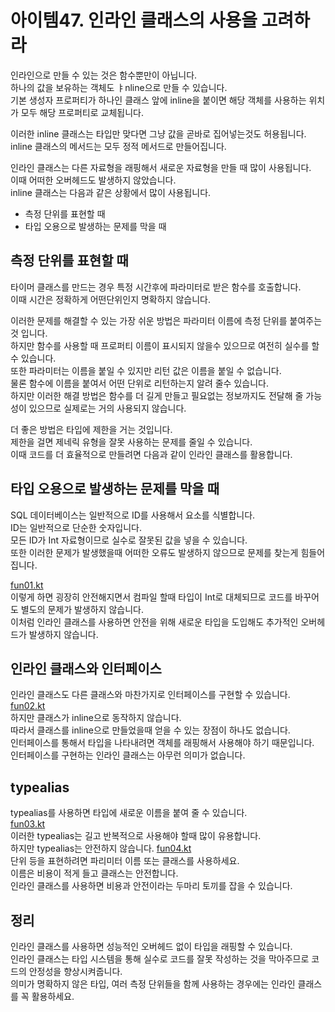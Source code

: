 # 아이템47. 인라인 클래스의 사용을 고려하라
인라인으로 만들 수 있는 것은 함수뿐만이 아닙니다.<br>
하나의 값을 보유하는 객체도 ㅑnline으로 만들 수 있습니다.<br>
기본 생성자 프로퍼티가 하나인 클래스 앞에 inline을 붙이면 해당 객체를 사용하는 위치가 모두 해당 프로퍼티로 교체됩니다.

이러한 inline 클래스는 타입만 맞다면 그냥 값을 곧바로 집어넣는것도 허용됩니다.
inline 클래스의 메서드는 모두 정적 메서드로 만들어집니다.

인라인 클래스는 다른 자료형을 래핑해서 새로운 자료형을 만들 때 많이 사용됩니다.<br>
이때 어떠한 오버헤드도 발생하지 않았습니다.<br>
inline 클래스는 다음과 같은 상황에서 많이 사용됩니다.
- 측정 단위를 표현할 때
- 타입 오용으로 발생하는 문제를 막을 때

## 측정 단위를 표현할 때
타이머 클래스를 만드는 경우 특정 시간후에 파라미터로 받은 함수를 호출합니다.<br>
이때 시간은 정확하게 어떤단위인지 명확하지 않습니다.

이러한 문제를 해결할 수 있는 가장 쉬운 방법은 파라미터 이름에 측정 단위를 붙여주는 것 입니다.<br>
하지만 함수를 사용할 때 프로퍼티 이름이 표시되지 않을수 있으므로 여전히 실수를 할수 있습니다.<br>
또한 파라미터는 이름을 붙일 수 있지만 리턴 값은 이름을 붙일 수 없습니다.<br>
물론 함수에 이름을 붙여서 어떤 단위로 리턴하는지 알려 줄수 있습니다.<br>
하지만 이러한 해결 방법은 함수를 더 길게 만들고 필요없는 정보까지도 전달해 줄 가능성이 있으므로 실제로는 거의 사용되지 않습니다.

더 좋은 방법은 타입에 제한을 거는 것입니다.<br>
제한을 걸면 제네릭 유형을 잘못 사용하는 문제를 줄일 수 있습니다.<br>
이때 코드를 더 효율적으로 만들려면 다음과 같이 인라인 클래스를 활용합니다.

## 타입 오용으로 발생하는 문제를 막을 때
SQL 데이터베이스는 일반적으로 ID를 사용해서 요소를 식별합니다.<br>
ID는 일반적으로 단순한 숫자입니다.<br>
모든 ID가 Int 자료형이므로 실수로 잘못된 값을 넣을 수 있습니다.<br>
또한 이러한 문제가 발생했을때 어떠한 오류도 발생하지 않으므로 문제를 찾는게 힘들어 집니다.

[fun01.kt](fun01.kt)<br>
이렇게 하면 굉장히 안전해지면서 컴파일 할때 타입이 Int로 대체되므로 코드를 바꾸어도 별도의 문제가 발생하지 않습니다.<br>
이처럼 인라인 클래스를 사용하면 안전을 위해 새로운 타입을 도입해도 추가적인 오버헤드가 발생하지 않습니다.

## 인라인 클래스와 인터페이스
인라인 클래스도 다른 클래스와 마찬가지로 인터페이스를 구현할 수 있습니다.<br>
[fun02.kt](fun02.kt)<br>
하지만 클래스가 inline으로 동작하지 않습니다.<br>
따라서 클래스를 inline으로 만들었을때 얻을 수 있는 장점이 하나도 없습니다.<br>
인터페이스를 통해서 타입을 나타내려면 객체를 래핑해서 사용해야 하기 때문입니다.<br>
인터페이스를 구현하는 인라인 클래스는 아무런 의미가 없습니다.


## typealias
typealias를 사용하면 타입에 새로운 이름을 붙여 줄 수 있습니다.<br>
[fun03.kt](fun03.kt)<br>
이러한 typealias는 길고 반복적으로 사용해야 할때 많이 유용합니다.<br>
하지만 typealias는 안전하지 않습니다.
[fun04.kt](fun04.kt)<br>
단위 등을 표현하려면 파리미터 이름 또는 클래스를 사용하세요.<br>
이름은 비용이 적게 들고 클래스는 안전합니다.<br>
인라인 클래스를 사용하면 비용과 안전이라는 두마리 토끼를 잡을 수 있습니다.



## 정리
인라인 클래스를 사용하면 성능적인 오버헤드 없이 타입을 래핑할 수 있습니다.<br>
인라인 클래스는 타입 시스템을 통해 실수로 코드를 잘못 작성하는 것을 막아주므로 코드의 안정성을 향상시켜줍니다.<br>
의미가 명확하지 않은 타입, 여러 측정 단위들을 함께 사용하는 경우에는 인라인 클래스를 꼭 활용하세요.
